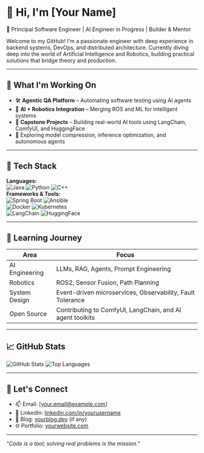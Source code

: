 # 👋 Hi, I'm [Your Name]

🚀 Principal Software Engineer | AI Engineer in Progress | Builder & Mentor

Welcome to my GitHub! I'm a passionate engineer with deep experience in backend systems, DevOps, and distributed architecture. Currently diving deep into the world of Artificial Intelligence and Robotics, building practical solutions that bridge theory and production.

---

## 🧠 What I'm Working On

- 🛠️ **Agentic QA Platform** – Automating software testing using AI agents
- 🤖 **AI + Robotics Integration** – Merging ROS and ML for intelligent systems
- 🌱 **Capstone Projects** – Building real-world AI tools using LangChain, ComfyUI, and HuggingFace
- 🧪 Exploring model compression, inference optimization, and autonomous agents

---

## 🧰 Tech Stack

**Languages:**  
![Java](https://img.shields.io/badge/-Java-007396?style=flat&logo=java) 
![Python](https://img.shields.io/badge/-Python-3776AB?style=flat&logo=python) 
![C++](https://img.shields.io/badge/-C++-00599C?style=flat&logo=c%2B%2B)  
**Frameworks & Tools:**  
![Spring Boot](https://img.shields.io/badge/-Spring_Boot-6DB33F?style=flat&logo=spring-boot) 
![Ansible](https://img.shields.io/badge/-Ansible-EE0000?style=flat&logo=ansible)  
![Docker](https://img.shields.io/badge/-Docker-2496ED?style=flat&logo=docker) 
![Kubernetes](https://img.shields.io/badge/-Kubernetes-326CE5?style=flat&logo=kubernetes)  
![LangChain](https://img.shields.io/badge/-LangChain-blueviolet) 
![HuggingFace](https://img.shields.io/badge/-HuggingFace-FFBB00?logo=huggingface)

---

## 🧭 Learning Journey

| Area              | Focus                                                                 |
|-------------------|-----------------------------------------------------------------------|
| AI Engineering    | LLMs, RAG, Agents, Prompt Engineering                                 |
| Robotics          | ROS2, Sensor Fusion, Path Planning                                    |
| System Design     | Event-driven microservices, Observability, Fault Tolerance            |
| Open Source       | Contributing to ComfyUI, LangChain, and AI agent toolkits             |

---

## 📈 GitHub Stats

![GitHub Stats](https://github-readme-stats.vercel.app/api?username=your-github-username&show_icons=true&theme=radical)
![Top Languages](https://github-readme-stats.vercel.app/api/top-langs/?username=your-github-username&layout=compact&theme=radical)

---

## 💬 Let's Connect

- 📫 Email: [your.email@example.com]
- 🔗 LinkedIn: [linkedin.com/in/yourusername](https://linkedin.com/in/yourusername)
- 🧠 Blog: [yourblog.dev](https://yourblog.dev) (if any)
- 🌐 Portfolio: [yourwebsite.com](https://yourwebsite.com)

---

_“Code is a tool; solving real problems is the mission.”_

